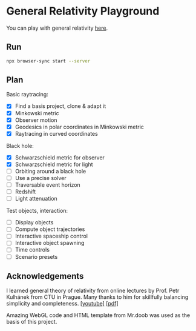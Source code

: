 # General Relativity Playground

You can play with general relativity [here](https://potocpav.github.io/general-relativity/).

## Run

```sh
npx browser-sync start --server
```

## Plan

Basic raytracing:

- [x] Find a basis project, clone & adapt it
- [x] Minkowski metric
- [x] Observer motion
- [x] Geodesics in polar coordinates in Minkowski metric
- [x] Raytracing in curved coordinates

Black hole:

- [x] Schwarzschield metric for observer
- [x] Schwarzschield metric for light
- [ ] Orbiting around a black hole
- [ ] Use a precise solver
- [ ] Traversable event horizon
- [ ] Redshift
- [ ] Light attenuation

Test objects, interaction:

- [ ] Display objects
- [ ] Compute object trajectories
- [ ] Interactive spaceship control
- [ ] Interactive object spawning
- [ ] Time controls
- [ ] Scenario presets

## Acknowledgements

I learned general theory of relativity from online lectures by Prof. Petr Kulhánek from CTU in Prague. Many thanks to him for skillfully balancing simplicity and completeness. [[youtube]](https://www.youtube.com/playlist?list=PLYYRBJzen2aCH6Mipd2zGG01MRVQZQ_V2) [[pdf]](http://www.aldebaran.cz/studium/otr.pdf)

Amazing WebGL code and HTML template from Mr.doob was used as the basis of this project.

